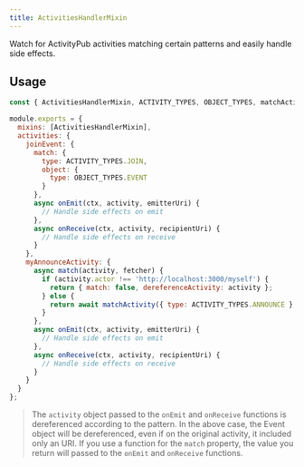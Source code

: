 ```yaml
---
title: ActivitiesHandlerMixin
---
```


Watch for ActivityPub activities matching certain patterns and easily handle side effects.

## Usage

```js
const { ActivitiesHandlerMixin, ACTIVITY_TYPES, OBJECT_TYPES, matchActivity } = require('@semapps/activitypub');

module.exports = {
  mixins: [ActivitiesHandlerMixin],
  activities: {
    joinEvent: {
      match: {
        type: ACTIVITY_TYPES.JOIN,
        object: {
          type: OBJECT_TYPES.EVENT
        }
      },
      async onEmit(ctx, activity, emitterUri) {
        // Handle side effects on emit
      },
      async onReceive(ctx, activity, recipientUri) {
        // Handle side effects on receive
      }
    },
    myAnnounceActivity: {
      async match(activity, fetcher) {
        if (activity.actor !== 'http://localhost:3000/myself') {
          return { match: false, dereferenceActivity: activity };
        } else {
          return await matchActivity({ type: ACTIVITY_TYPES.ANNOUNCE }, activity, fetcher);
        }
      },
      async onEmit(ctx, activity, emitterUri) {
        // Handle side effects on emit
      },
      async onReceive(ctx, activity, recipientUri) {
        // Handle side effects on receive
      }
    }
  }
};
```

> The `activity` object passed to the `onEmit` and `onReceive` functions is dereferenced according to the pattern. In the above case, the Event object will be dereferenced, even if on the original activity, it included only an URI. If you use a function for the `match` property, the value you return will passed to the `onEmit` and `onReceive` functions.
